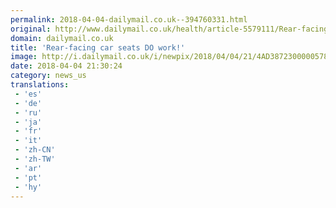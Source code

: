 ```yaml
---
permalink: 2018-04-04-dailymail.co.uk--394760331.html
original: http://www.dailymail.co.uk/health/article-5579111/Rear-facing-car-seats-work-Strapping-child-right-save-life-study-shows.html?ITO=1490&ns_mchannel=rss&ns_campaign=1490
domain: dailymail.co.uk
title: 'Rear-facing car seats DO work!'
image: http://i.dailymail.co.uk/i/newpix/2018/04/04/21/4AD3872300000578-0-image-a-7_1522874491810.jpg
date: 2018-04-04 21:30:24
category: news_us
translations: 
 - 'es'
 - 'de'
 - 'ru'
 - 'ja'
 - 'fr'
 - 'it'
 - 'zh-CN'
 - 'zh-TW'
 - 'ar'
 - 'pt'
 - 'hy'
---
```


